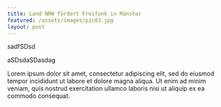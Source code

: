 ```yaml
---
title: Land NRW fördert Freifunk in Münster
featured: /assets/images/pic03.jpg
layout: post
---
```



sadfSDsd

aSDsdaSDasdag &nbsp;

Lorem ipsum dolor sit amet, consectetur adipiscing elit, sed do eiusmod tempor incididunt ut labore et dolore magna aliqua. Ut enim ad minim veniam, quis nostrud exercitation ullamco laboris nisi ut aliquip ex ea commodo consequat.